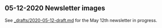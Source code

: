 ## 05-12-2020 Newsletter images

See [_drafts/2020-05-12-draft.md](../../_drafts/2020-05-12-draft.md) for the May 12th newsletter in progress.
